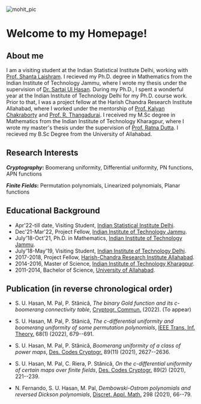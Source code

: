 ![mohit_pic](https://user-images.githubusercontent.com/32314013/167313754-8985fe75-62e3-4a7c-9a00-572210ce2f11.jpg)
# Welcome to my Homepage!

## About me
I am a visiting student at the Indian Statistical Institute Delhi, working with [Prof. Shanta Laishram](https://www.isid.ac.in/~shanta/about.html). I recieved my Ph.D. degree in Mathematics from the Indian Institute of Technology Jammu, where I wrote my thesis under the supervision of [Dr. Sartaj Ul Hasan](https://sites.google.com/site/sartajulhasan/). During my Ph.D., I spent a wonderful year at the Indian Institute of Technology Delhi for my Ph.D. course work. Prior to that, I was a project fellow at the Harish Chandra Research Institute Allahabad, where I worked under the mentorship of [Prof. Kalyan Chakraborty](http://www.hri.res.in/~kalyan/) and [Prof. R. Thangadurai](http://www.hri.res.in/~thanga/). I received my M.Sc degree in Mathematics from the Indian Institute of Technology Kharagpur, where I wrote my master's thesis under the supervision of [Prof. Ratna Dutta](http://www.facweb.iitkgp.ac.in/~ratna/). I recieved my B.Sc Degree from the University of Allahabad.

## Research Interests

**_Cryptography_:** Boomerang uniformity, Differential uniformity, PN functions, APN functions

**_Finite Fields_:** Permutation polynomials, Linearized polynomials, Planar functions

## Educational Background

- Apr'22-till date, Visiting Student, [Indian Statistical Institute Delhi](https://www.isid.ac.in/).
- Dec'21-Mar'22, Project Fellow, [Indian Institute of Technology Jammu](https://www.iitjammu.ac.in/).
- July'18-Oct'21, Ph.D. in Mathematics, [Indian Institute of Technology Jammu](https://www.iitjammu.ac.in/).
- July'18-May'19, Visiting Student, [Indian Institute of Technology Delhi](https://home.iitd.ac.in/).
- 2017-2018, Project Fellow, [Harish-Chandra Research Institute Allahabad](http://www.hri.res.in/).
- 2014-2016, Master of Science, [Indian Institute of Technology Kharagpur](http://www.iitkgp.ac.in/).
- 2011-2014, Bachelor of Science, [University of Allahabad](https://www.allduniv.ac.in/).

## Publication (in reverse chronological order)

- S. U. Hasan, M. Pal, P. Stănică, _The binary Gold function and its c-boomerang connectivity table_, [Cryptogr. Commun.](https://doi.org/10.1007/s12095-022-00573-8) (2022). (To appear)

- S. U. Hasan, M. Pal, P. Stănică, _The c-differential uniformity and boomerang uniformity of some permutation polynomials_, [IEEE Trans. Inf. Theory.](https://doi.org/10.1109/TIT.2021.3123104) 68(1) (2022), 679--691.

- S. U. Hasan, M. Pal, P. Stănică, _Boomerang uniformity of a class of power maps_, [Des. Codes Cryptogr.](https://doi.org/10.1007/s10623-021-00944-x) 89(11) (2021), 2627--2636.

- S. U. Hasan, M. Pal, C. Riera, P. Stănică, _On the c-differential uniformity of certain maps over finite fields_, [Des. Codes Cryptogr.](https://doi.org/10.1007/s10623-020-00812-0) 89(2) (2021), 221--239. 

- N. Fernando, S. U. Hasan, M. Pal, _Dembowski-Ostrom polynomials and reversed Dickson polynomials_, [Discret. Appl. Math.](https://doi.org/10.1016/j.dam.2021.03.012) 298 (2021), 66--79.
